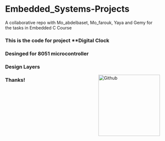 # Embedded_Systems-Projects
A collaborative repo with Mo_abdelbaset, Mo_farouk, Yaya and Gemy for the tasks in Embedded C Course
<h3>This is the code for project **Digital Clock</h3>
<h3>Desinged for 8051 microcontroller</h3>
<h3>Design Layers</h3>
<img width="200" align="right" alt="Github" src="https://www.beningo.com/wp-content/uploads/2016/04/API-HAL-Layers.jpg" />

<h3>Thanks!</h3>
